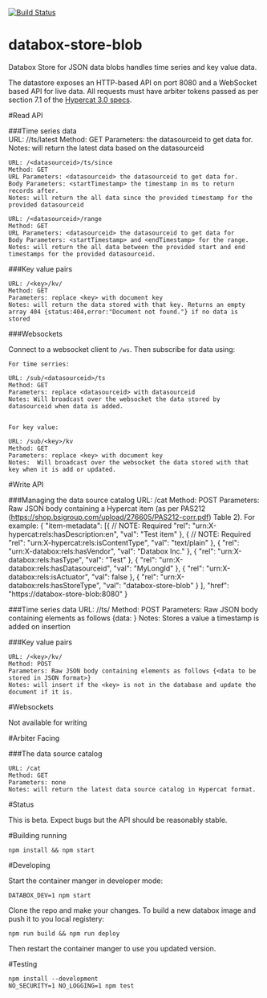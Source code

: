 [![Build Status](https://travis-ci.org/me-box/databox-store-blob.svg?branch=master)](https://travis-ci.org/me-box/databox-store-blob)

# databox-store-blob

Databox Store for JSON data blobs handles time series and key value data.

The datastore exposes an HTTP-based API on port 8080 and a WebSocket based API for live data. All requests must have arbiter tokens passed as per section 7.1 of the [Hypercat 3.0 specs](https://shop.bsigroup.com/upload/276605/PAS212-corr.pdf). 


#Read API 

###Time series data   
    URL: /<datasourceid>/ts/latest
    Method: GET
    Parameters: <datasourceid> the datasourceid to get data for.
    Notes: will return the latest data based on the datasourceid 
    
    URL: /<datasourceid>/ts/since
    Method: GET
    URL Parameters: <datasourceid> the datasourceid to get data for.
    Body Parameters: <startTimestamp> the timestamp in ms to return records after.
    Notes: will return the all data since the provided timestamp for the provided datasourceid
    
    URL: /<datasourceid>/range
    Method: GET
    URL Parameters: <datasourceid> the datasourceid to get data for
    Body Parameters: <startTimestamp> and <endTimestamp> for the range.
    Notes: will return the all data between the provided start and end timestamps for the provided datasourceid.
    
###Key value pairs

    URL: /<key>/kv/
    Method: GET
    Parameters: replace <key> with document key
    Notes: will return the data stored with that key. Returns an empty array 404 {status:404,error:"Document not found."} if no data is stored

###Websockets 

Connect to a websocket client to `/ws`. Then subscribe for data using: 

    For time serries:  

    URL: /sub/<datasourceid>/ts
    Method: GET
    Parameters: replace <datasourceid> with datasourceid 
    Notes: Will broadcast over the websocket the data stored by datasourceid when data is added. 

    
    For key value:  

    URL: /sub/<key>/kv
    Method: GET
    Parameters: replace <key> with document key 
    Notes:  Will broadcast over the websocket the data stored with that key when it is add or updated. 

#Write API

###Managing the data source catalog
    URL: /cat
    Method: POST
    Parameters: Raw JSON body containing a Hypercat item (as per PAS212 (https://shop.bsigroup.com/upload/276605/PAS212-corr.pdf) Table 2).
    For example:
    {
		"item-metadata": [{
				// NOTE: Required
				"rel": "urn:X-hypercat:rels:hasDescription:en",
				"val": "Test item"
			}, {
				// NOTE: Required
				"rel": "urn:X-hypercat:rels:isContentType",
				"val": "text/plain"
			}, {
				"rel": "urn:X-databox:rels:hasVendor",
				"val": "Databox Inc."
			}, {
				"rel": "urn:X-databox:rels:hasType",
				"val": "Test"
			}, {
				"rel": "urn:X-databox:rels:hasDatasourceid",
				"val": "MyLongId"
			}, {
				"rel": "urn:X-databox:rels:isActuator",
				"val": false
			}, {
				"rel": "urn:X-databox:rels:hasStoreType",
				"val": "databox-store-blob"
			}
		],
		"href": "https://databox-store-blob:8080"
	}
    
###Time series data
    URL: /<datasourceid>/ts/
    Method: POST
    Parameters: Raw JSON body containing elements as follows {data: <json blob to store>}
    Notes: Stores a value a timestamp is added on insertion
    
###Key value pairs

    URL: /<key>/kv/
    Method: POST
    Parameters: Raw JSON body containing elements as follows {<data to be stored in JSON format>}
    Notes: will insert if the <key> is not in the database and update the document if it is.


#Websockets 

Not available for writing

#Arbiter Facing

###The data source catalog

    URL: /cat
    Method: GET
    Parameters: none
    Notes: will return the latest data source catalog in Hypercat format. 

#Status

This is beta. Expect bugs but the API should be reasonably stable.

#Building running

    npm install && npm start

#Developing

Start the container manger in developer mode:

    DATABOX_DEV=1 npm start

Clone the repo and make your changes. To build a new databox image and push it to you local registery:

    npm run build && npm run deploy

Then restart the container manger to use you updated version. 

#Testing

    npm install --development 
    NO_SECURITY=1 NO_LOGGING=1 npm test

